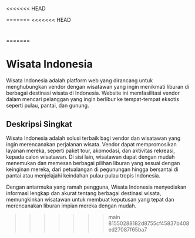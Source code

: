<<<<<<< HEAD

=======
<<<<<<< HEAD
#
=======
# Wisata Indonesia
Wisata Indonesia adalah platform web yang dirancang untuk menghubungkan vendor dengan wisatawan yang ingin menikmati liburan di berbagai destinasi wisata di Indonesia. Website ini memfasilitasi vendor dalam mencari pelanggan yang ingin berlibur ke tempat-tempat eksotis seperti pulau, pantai, dan gunung.

## Deskripsi Singkat
Wisata Indonesia adalah solusi terbaik bagi vendor dan wisatawan yang ingin merencanakan perjalanan wisata. Vendor dapat mempromosikan layanan mereka, seperti paket tour, akomodasi, dan aktivitas rekreasi, kepada calon wisatawan. Di sisi lain, wisatawan dapat dengan mudah menemukan dan memesan berbagai pilihan liburan yang sesuai dengan keinginan mereka, dari petualangan di pegunungan hingga bersantai di pantai atau menjelajahi keindahan pulau-pulau tropis Indonesia.

Dengan antarmuka yang ramah pengguna, Wisata Indonesia menyediakan informasi lengkap dan akurat tentang berbagai destinasi wisata, memungkinkan wisatawan untuk membuat keputusan yang tepat dan merencanakan liburan impian mereka dengan mudah.
>>>>>>> main
>>>>>>> 81550288182d8755cf45837b408ed27087f65ba7

